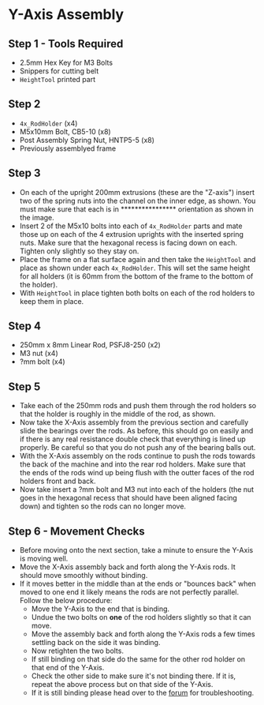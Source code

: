 # Y-Axis Assembly

## Step 1 - Tools Required

- 2.5mm Hex Key for M3 Bolts
- Snippers for cutting belt
- `HeightTool` printed part

## Step 2

- `4x_RodHolder` (x4)
- M5x10mm Bolt, CB5-10 (x8)
- Post Assembly Spring Nut, HNTP5-5 (x8)
- Previously assemblyed frame

## Step 3

- On each of the upright 200mm extrusions (these are the "Z-axis") insert two of the spring nuts into the channel on the inner edge, as shown. You must make sure that each is in **************** orientation as shown in the image.
- Insert 2 of the M5x10 bolts into each of `4x_RodHolder` parts and mate those up on each of the 4 extrusion uprights with the inserted spring nuts. Make sure that the hexagonal recess is facing down on each. Tighten only slightly so they stay on.
- Place the frame on a flat surface again and then take the `HeightTool` and place as shown under each `4x_RodHolder`. This will set the same height for all holders (it is 60mm from the bottom of the frame to the bottom of the holder).
- With `HeightTool` in place tighten both bolts on each of the rod holders to keep them in place.

## Step 4

- 250mm x 8mm Linear Rod, PSFJ8-250 (x2)
- M3 nut (x4)
- ?mm bolt (x4)

## Step 5

- Take each of the 250mm rods and push them through the rod holders so that the holder is roughly in the middle of the rod, as shown.
- Now take the X-Axis assembly from the previous section and carefully slide the bearings over the rods. As before, this should go on easily and if there is any real resistance double check that everything is lined up properly. Be careful so that you do not push any of the bearing balls out.
- With the X-Axis assembly on the rods continue to push the rods towards the back of the machine and into the rear rod holders. Make sure that the ends of the rods wind up being flush with the outter faces of the rod holders front and back.
- Now take insert a ?mm bolt and M3 nut into each of the holders (the nut goes in the hexagonal recess that should have been aligned facing down) and tighten so the rods can no longer move.

## Step 6 - Movement Checks

- Before moving onto the next section, take a minute to ensure the Y-Axis is moving well.
- Move the X-Axis assembly back and forth along the Y-Axis rods. It should move smoothly without binding.
- If it moves better in the middle than at the ends or "bounces back" when moved to one end it likely means the rods are not perfectly parallel. Follow the below procedure:
    - Move the Y-Axis to the end that is binding.
    - Undue the two bolts on **one** of the rod holders slightly so that it can move.
    - Move the assembly back and forth along the Y-Axis rods a few times settling back on the side it was binding.
    - Now retighten the two bolts.
    - If still binding on that side do the same for the other rod holder on that end of the Y-Axis.
    - Check the other side to make sure it's not binding there. If it is, repeat the above process but on that side of the Y-Axis.
    - If it is still binding please head over to the [forum](https://forum.maniacallabs.com/c/engravinator) for troubleshooting.

